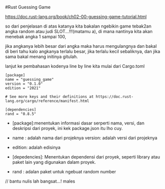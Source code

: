 #Rust Guessing Game

https://doc.rust-lang.org/book/ch02-00-guessing-game-tutorial.html

so dari penjelasan di atas katanya kita bakalan ngebikin game tebak2an angka random atau judi SLOT...!!!(matamu a), di mana nantinya kita akan menebak angka 1 sampai 100,

jika angkanya lebih besar dari angka maka harus mengulangnya dan bakal di beri tahu kalo angkanya terlalu besar, jika terlalu kecil sebaliknya, dan jika sama bakal menang initinya gitulah.

lanjut ke pembahasan kodenya line by line kita mulai dari Cargo.toml

```shell
[package]
name = "guessing_game"
version = "0.1.0"
edition = "2021"

# See more keys and their definitions at https://doc.rust-lang.org/cargo/reference/manifest.html

[dependencies]
rand = "0.8.5"
```

- [package]:menentukan informasi dasar serperti nama, versi, dan deskripsi dari proyek, ini kek package.json itu lho cuy.
- name : adalah nama dari projeknya version: adalah versi dari projeknya
- edition: adalah edisinya

- [depedencies]: Menentukan dependensi dari proyek, seperti library atau paket lain yang digunakan dalam proyek.
- rand : adalan paket untuk ngebuat random number

// bantu nulis lah bangsat...! males
